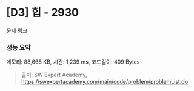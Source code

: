 # [D3] 힙 - 2930 

[문제 링크](https://swexpertacademy.com/main/code/problem/problemDetail.do?contestProbId=AV-Tj7ya3jYDFAXr) 

### 성능 요약

메모리: 88,668 KB, 시간: 1,239 ms, 코드길이: 409 Bytes



> 출처: SW Expert Academy, https://swexpertacademy.com/main/code/problem/problemList.do